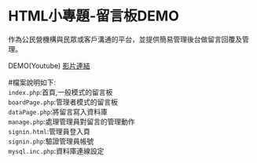 # HTML小專題-留言板DEMO
作為公民營機構與民眾或客戶溝通的平台，並提供簡易管理後台做留言回覆及管理。  
  
 DEMO(Youtube)
 [影片連結](https://youtu.be/s8zJRi14liw "HTML小專題-留言板DEMO")  
   
 #檔案說明如下:  
 `index.php`:首頁,一般模式的留言板  
 `boardPage.php`:管理者模式的留言板  
 `dataPage.php`:將留言寫入資料庫  
 `manage.php`:處理管理員對留言的管理動作  
 `signin.html`:管理員登入頁  
 `signin.php`:驗證管理員帳號  
 `mysql.inc.php`:資料庫連線設定
